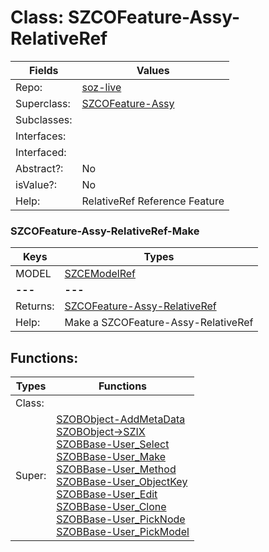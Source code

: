 
# Class:	SZCOFeature-Assy-RelativeRef

| Fields | Values |
| --------- | --------- |
| Repo: | [soz-live](/repos/soz-live.html) |
| Superclass: | [SZCOFeature-Assy](SZCOFeature-Assy.html) |
| Subclasses: |  |
| Interfaces: |  |
| Interfaced: |  |
| Abstract?: | No |
| isValue?: | No |
| Help: | RelativeRef Reference Feature |

### SZCOFeature-Assy-RelativeRef-Make

| Keys | Types |
| --------- | --------- |
| MODEL | [SZCEModelRef](SZCEModelRef.html) |
| **---** | **---** |
| Returns: | [SZCOFeature-Assy-RelativeRef](SZCOFeature-Assy-RelativeRef.html) |
| Help: | Make a SZCOFeature-Assy-RelativeRef |


## Functions:

| Types | Functions |
| --------- | --------- |
| Class: |  |
| Super: | [SZOBObject-AddMetaData](SZOBObject.html) <br> [SZOBObject->SZIX](SZOBObject.html) <br> [SZOBBase-User_Select](SZOBBase.html) <br> [SZOBBase-User_Make](SZOBBase.html) <br> [SZOBBase-User_Method](SZOBBase.html) <br> [SZOBBase-User_ObjectKey](SZOBBase.html) <br> [SZOBBase-User_Edit](SZOBBase.html) <br> [SZOBBase-User_Clone](SZOBBase.html) <br> [SZOBBase-User_PickNode](SZOBBase.html) <br> [SZOBBase-User_PickModel](SZOBBase.html) |


